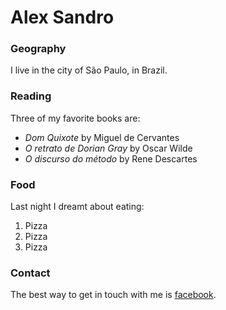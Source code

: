 # Alex Sandro

### Geography

I live in the city of São Paulo, in Brazil.

### Reading

Three of my favorite books are:

 - *Dom Quixote* by Miguel de Cervantes
 - *O retrato de Dorian Gray* by Oscar Wilde
 - *O discurso do método* by Rene Descartes

### Food

Last night I dreamt about eating:

1. Pizza 
2. Pizza
3. Pizza

### Contact

The best way to get in touch with me is [facebook](https://www.facebook.com).
